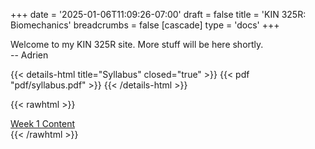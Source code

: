+++
date = '2025-01-06T11:09:26-07:00'
draft = false
title = 'KIN 325R: Biomechanics'
breadcrumbs = false
[cascade]
    type = 'docs'
+++

Welcome to my KIN 325R site. More stuff will be here shortly.  
-- Adrien

{{< details-html title="Syllabus" closed="true" >}}
{{< pdf "pdf/syllabus.pdf" >}}
{{< /details-html >}}

{{< rawhtml >}}
    <div class="mx-auto mt-8 flex justify-center">
        <a class="w-auto mt-4 py-2 px-4 bg-blue-500 text-white font-semibold rounded-lg no-underline hover:bg-blue-600 focus:outline-none focus:ring-2 focus:ring-blue-500 focus:ring-opacity-50" href='/week1'>Week 1 Content</a>
    </div>
{{< /rawhtml >}}